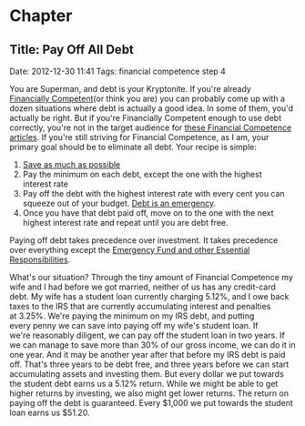 # Chapter

## Title: Pay Off All Debt

Date: 2012-12-30 11:41
Tags: financial competence step 4

You are Superman, and debt is your Kryptonite. If you're already
[Financially Competent](http://schof.org/2012/12/29/a-financial-roadmap "A Roadmap to Financial Competence")(or
think you are) you can probably come up with a dozen situations where
debt is actually a good idea. In some of them, you'd actually be right.
But if you're Financially Competent enough to use debt correctly, you're
not in the target audience for [these Financial Competence
articles](/2012/12/29/a-financial-roadmap). If
you're still striving for Financial Competence, as I am, your primary
goal should be to eliminate all debt. Your recipe is simple:

1. [Save as much
    as possible](/2012/12/30/increasing-your-saving-rate "Increasing Your Saving Rate")
2. Pay the minimum on each debt, except the one with the highest
    interest rate
3. Pay off the debt with the highest interest rate with every cent you
    can squeeze out of your budget. [Debt is an
    emergency](http://www.mrmoneymustache.com/2012/04/18/news-flash-your-debt-is-an-emergency/).
4. Once you have that debt paid off, move on to the one with the next
    highest interest rate and repeat until you are debt free.

Paying off debt takes precedence over investment. It takes precedence
over everything except the [Emergency Fund and other Essential
Responsibilities](/2012/12/30/taking-care-of-essential-responsibilities "Taking Care of Essential Responsibilities").

What's our situation? Through the tiny amount of Financial Competence my
wife and I had before we got married, neither of us has any credit-card
debt. My wife has a student loan currently charging 5.12%, and I owe
back taxes to the IRS that are currently accumulating interest and
penalties at 3.25%. We're paying the minimum on my IRS debt, and putting
every penny we can save into paying off my wife's student loan. If
we're reasonably diligent, we can pay off the student loan in two
years. If we can manage to save more than 30% of our gross income, we
can do it in one year. And it may be another year after that before
my IRS debt is paid off. That's three years to be debt free, and
three years before we can start accumulating assets and investing
them. But every dollar we put towards the student debt earns us a
5.12% return. While we might be able to get higher returns by
investing, we also might get lower returns. The return on paying off the
debt is guaranteed. Every $1,000 we put towards the student loan
earns us $51.20.
